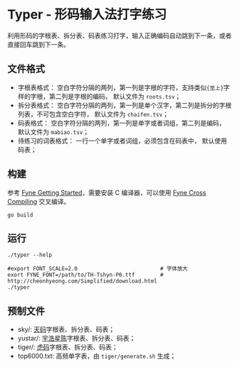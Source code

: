 # Typer - 形码输入法打字练习

利用形码的字根表、拆分表、码表练习打字，输入正确编码自动跳到下一条，或者直接回车跳到下一条。

## 文件格式

* 字根表格式： 空白字符分隔的两列，第一列是字根的字符，支持类似`{至上}`字样的字根，第二列是字根的编码， 默认文件为 `roots.tsv`；
* 拆分表格式： 空白字符分隔的两列，第一列是单个汉字，第二列是拆分的字根列表，不可包含空白字符， 默认文件为 `chaifen.tsv`；
* 码表格式： 空白字符分隔的两列，第一列是单字或者词组，第二列是编码， 默认文件为 `mabiao.tsv`；
* 待练习的词表格式： 一行一个单字或者词组，必须包含在码表中， 默认使用码表；

## 构建

参考 [Fyne Getting Started](https://docs.fyne.io/started/)，需要安装 C 编译器，可以使用
[Fyne Cross Compiling](https://docs.fyne.io/started/cross-compiling) 交叉编译。

```
go build
```

## 运行

```
./typer --help

#export FONT_SCALE=2.0                          # 字体放大
exort FYNE_FONT=/path/to/TH-Tshyn-P0.ttf        # http://cheonhyeong.com/Simplified/download.html
./typer
```

## 预制文件

* sky/:  [天码](https://yuhao.forfudan.com/docs/tianma.html)字根表、拆分表、码表；
* yustar/: [宇浩星陈](https://yuhao.forfudan.com/learn/)字根表、拆分表、码表；
* tiger/: [虎码](https://tiger-code.com)字根表、拆分表、码表；
* top6000.txt: 高频单字表，由 `tiger/generate.sh` 生成；
